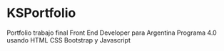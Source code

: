 # KSPortfolio
Portfolio trabajo final Front End Developer para Argentina Programa 4.0 usando HTML CSS Bootstrap y Javascript
